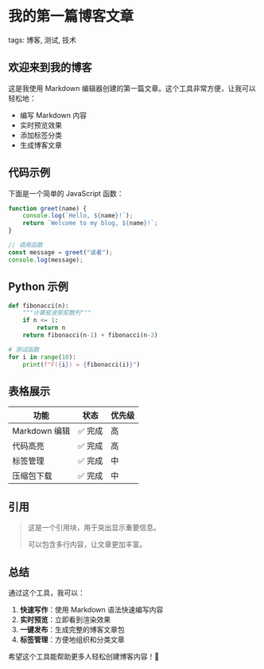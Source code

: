 # 我的第一篇博客文章

tags: 博客, 测试, 技术

## 欢迎来到我的博客

这是我使用 Markdown 编辑器创建的第一篇文章。这个工具非常方便，让我可以轻松地：

- 编写 Markdown 内容
- 实时预览效果
- 添加标签分类
- 生成博客文章

## 代码示例

下面是一个简单的 JavaScript 函数：

```javascript
function greet(name) {
    console.log(`Hello, ${name}!`);
    return `Welcome to my blog, ${name}!`;
}

// 调用函数
const message = greet("读者");
console.log(message);
```

## Python 示例

```python
def fibonacci(n):
    """计算斐波那契数列"""
    if n <= 1:
        return n
    return fibonacci(n-1) + fibonacci(n-2)

# 测试函数
for i in range(10):
    print(f"F({i}) = {fibonacci(i)}")
```

## 表格展示

| 功能 | 状态 | 优先级 |
|------|------|--------|
| Markdown 编辑 | ✅ 完成 | 高 |
| 代码高亮 | ✅ 完成 | 高 |
| 标签管理 | ✅ 完成 | 中 |
| 压缩包下载 | ✅ 完成 | 中 |

## 引用

> 这是一个引用块，用于突出显示重要信息。
> 
> 可以包含多行内容，让文章更加丰富。

## 总结

通过这个工具，我可以：

1. **快速写作**：使用 Markdown 语法快速编写内容
2. **实时预览**：立即看到渲染效果
3. **一键发布**：生成完整的博客文章包
4. **标签管理**：方便地组织和分类文章

希望这个工具能帮助更多人轻松创建博客内容！🎉

